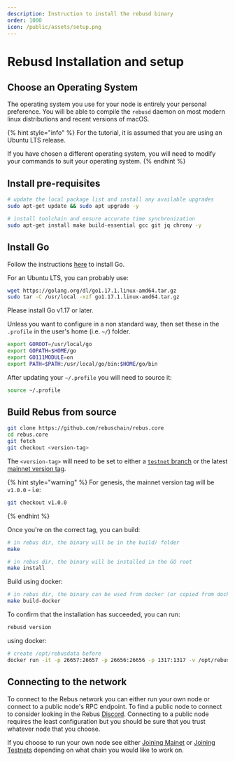```yaml
---
description: Instruction to install the rebusd binary
order: 1000
icon: /public/assets/setup.png
---
```


# Rebusd Installation and setup

## Choose an Operating System

The operating system you use for your node is entirely your personal preference. You will be able to compile the `rebusd` daemon on most modern linux distributions and recent versions of macOS.

{% hint style="info" %}
For the tutorial, it is assumed that you are using an Ubuntu LTS release.

If you have chosen a different operating system, you will need to modify your commands to suit your operating system.
{% endhint %}

## Install pre-requisites

```bash
# update the local package list and install any available upgrades
sudo apt-get update && sudo apt upgrade -y

# install toolchain and ensure accurate time synchronization
sudo apt-get install make build-essential gcc git jq chrony -y
```

## Install Go

Follow the instructions [here](https://golang.org/doc/install) to install Go.

For an Ubuntu LTS, you can probably use:

```bash
wget https://golang.org/dl/go1.17.1.linux-amd64.tar.gz
sudo tar -C /usr/local -xzf go1.17.1.linux-amd64.tar.gz
```

Please install Go v1.17 or later.

Unless you want to configure in a non standard way, then set these in the `.profile` in the user's home (i.e. `~/`) folder.

```bash
export GOROOT=/usr/local/go
export GOPATH=$HOME/go
export GO111MODULE=on
export PATH=$PATH:/usr/local/go/bin:$HOME/go/bin
```

After updating your `~/.profile` you will need to source it:

```bash
source ~/.profile
```

## Build Rebus from source

```bash
git clone https://github.com/rebuschain/rebus.core
cd rebus.core
git fetch
git checkout <version-tag>
```

The `<version-tag>` will need to be set to either a [`testnet` branch](joining-the-testnets.md#current-testnets) or the latest [mainnet version tag](joining-mainnet.md).

{% hint style="warning" %}
For genesis, the mainnet version tag will be `v1.0.0` - i.e:

```bash
git checkout v1.0.0
```
{% endhint %}

Once you're on the correct tag, you can build:

```bash
# in rebus dir, the binary will be in the build/ folder
make 
```

```bash
# in rebus dir, the binary will be installed in the GO root
make install
```

Build using docker:
```bash
# in rebus dir, the binary can be used from docker (or copied from docker)
make build-docker
```


To confirm that the installation has succeeded, you can run:

```bash
rebusd version
```

using docker:

```bash
# create /opt/rebusdata before 
docker run -it -p 26657:26657 -p 26656:26656 -p 1317:1317 -v /opt/rebusdata/:/.rebusd -t rebuslab/rebus:latest version
```




## Connecting to the network

To connect to the Rebus network you can either run your own node or connect to a public node's RPC endpoint. To find a public node to connect to consider looking in the Rebus [Discord](https://discord.gg/QcWPfK4gJ2). Connecting to a public node requires the least configuration but you should be sure that you trust whatever node that you choose.

If you choose to run your own node see either [Joining Mainet](joining-mainnet.md) or [Joining Testnets](joining-the-testnets.md) depending on what chain you would like to work on.

